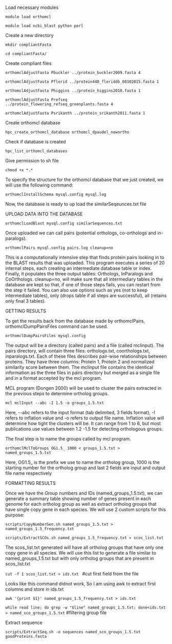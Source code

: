  Load necessary modules
 
 ```module load orthomcl```
 
 ```module load ncbi_blast python perl```
 
 Create a new directory
 
 ```mkdir compliantFasta```
 
 ```cd compliantFasta/ ```
 
 Create compliant files
 
```orthomclAdjustFasta Pbuckler ../protein_buckler2009.fasta 4```
 
```orthomclAdjustFasta Pflorid ../protein440_floriddb_08102015.fasta 1```
 
```orthomclAdjustFasta Phiggins ../protein_higgins2010.fasta 1```
 
```orthomclAdjustFasta Prefseq ../protein_flowering_refseq_greenplants.fasta 4```
 
``` orthomclAdjustFasta Psrikanth ../protein_srikanth2011.fasta 1 ```
 
Create orthomcl database

```hpc_create_orthomcl_database orthomcl_dpaudel_newortho```

Check if database is created

```hpc_list_orthomcl_databases ```

Give permission to sh file

```chmod +x *.*```

To specify the structure for the orthomcl database that we just created, we will use the following command:

```orthomclInstallSchema mysql.config mysql.log ```

Now, the database is ready to up load the similarSeqeunces.txt file

UPLOAD DATA INTO THE DATABASE

```orthomclLoadBlast mysql.config similarSequences.txt```

Once uploaded we can call pairs (potential orthologs, co-orthologs and in-paralogs).

```orthomclPairs mysql.config pairs.log cleanup=no```

This is a computationally intensive step that finds protein pairs looking in to the BLAST results that was
uploaded. This program executes a series of 20 internal steps, each creating an intermediate database
table or index. Finally, it populates the three output tables: Orthologs, InParalogs and CoOrthologs.
cleanup=no, will make sure that all intermediary tables in the database are kept so that, if one of those
steps fails, you can restart from the step it failed. You can also use options such as yes (not to keep
intermediate tables), only (drops table if all steps are successful), all (retains only final 3 tables).

GETTING RESULTS

To get the results back from the database made by orthomclPairs, orthomclDumpPairsFiles command can be used.

```orthomclDumpPairsFiles mysql.config```

The output will be a directory (called pairs) and a file (called mclinput). The pairs directory, will
contain three files: orthologs.txt, coorthologs.txt, inparalogs.txt. Each of these files describes
pair-wise relationships between proteins. They have three columns: Protein 1, Protein 2 and
normalized similarity score between them. The mclinput file contains the identical information as
the three files in pairs directory but merged as a single file and in a format accepted by the mcl program.

MCL program (Dongen 2000) will be used to cluster the pairs extracted in the previous steps to determine ortholog groups.

```mcl mclInput --abc -I 1.5 -o groups_1.5.txt```

Here, --abc refers to the input format (tab delimited, 3 fields format), -I refers to inflation value and -o
refers to output file name. Inflation value will determine how tight the clusters will be. It can range from 1
to 6, but most publications use values between 1.2 -1.5 for detecting orthologous groups.

The final step is to name the groups called by mcl program.

```orthomclMclToGroups OG1.5_ 1000 < groups_1.5.txt > named_groups_1.5.txt```

Here, OG1.5_ is the prefix we use to name the ortholog group, 1000 is the starting number for the
ortholog group and last 2 fields are input and output file name respectively

FORMATTING RESULTS

Once we have the Group numbers and IDs (named_groups_1.5.txt), we can generate a summary table showing number of genes present in each genome for each ortholog group as well as extract ortholog groups that have single copy gene in each species. We will use 2 custom scripts for this purpose:

```scripts/CopyNumberGen.sh named_groups_1.5.txt > named_groups_1.5_frequency.txt ```

```scripts/ExtractSCOs.sh named_groups_1.5_frequency.txt > scos_list.txt ```

The scos_list.txt generated will have all ortholog groups that have only one copy gene in all species. We will use this list to generate a file similar to named_groups_1.5.txt but with only ortholog groups that are present in scos_list.txt

```cut -f 1 scos_list.txt > ids.txt ``` #cut first field from the file

Looks like this command didnot work, So I am using awk to extract first columns and store in ids.txt

``` awk '{print $1}' named_groups_1.5_frequency.txt > ids.txt ```

```while read line; do grep -w "$line" named_groups_1.5.txt; done<ids.txt > named_sco_groups_1.5.txt``` #filtering group file

Extract sequence

```scripts/ExtractSeq.sh -o sequences named_sco_groups_1.5.txt goodProteins.fasta ```
